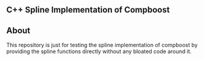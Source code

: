 ## C++ Spline Implementation of Compboost

## About

This repository is just for testing the spline implementation of compboost by providing the spline functions directly without any bloated code around it.

